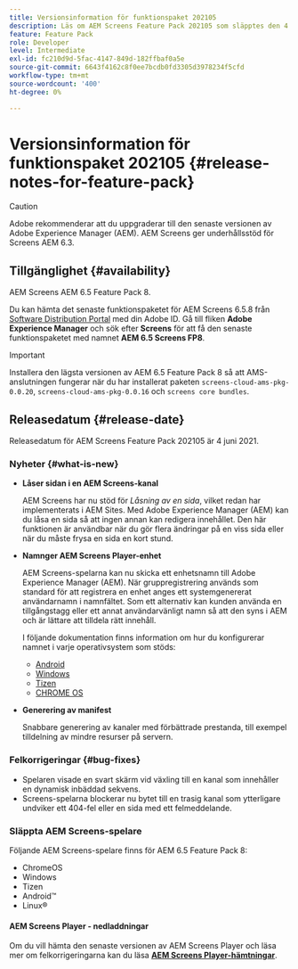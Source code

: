 ```yaml
---
title: Versionsinformation för funktionspaket 202105
description: Läs om AEM Screens Feature Pack 202105 som släpptes den 4 juni 2021.
feature: Feature Pack
role: Developer
level: Intermediate
exl-id: fc210d9d-5fac-4147-849d-182ffbaf0a5e
source-git-commit: 6643f4162c8f0ee7bcdb0fd3305d3978234f5cfd
workflow-type: tm+mt
source-wordcount: '400'
ht-degree: 0%

---
```


# Versionsinformation för funktionspaket 202105 {#release-notes-for-feature-pack}

>[!CAUTION]
>Adobe rekommenderar att du uppgraderar till den senaste versionen av Adobe Experience Manager (AEM). AEM Screens ger underhållsstöd för Screens AEM 6.3.

## Tillgänglighet {#availability}

AEM Screens AEM 6.5 Feature Pack 8.

Du kan hämta det senaste funktionspaketet för AEM Screens 6.5.8 från [Software Distribution Portal](https://experience.adobe.com/#/downloads/content/software-distribution/en/aem.html) med din Adobe ID. Gå till fliken **Adobe Experience Manager** och sök efter **Screens** för att få den senaste funktionspaketet med namnet **AEM 6.5 Screens FP8**.

>[!IMPORTANT]
>Installera den lägsta versionen av AEM 6.5 Feature Pack 8 så att AMS-anslutningen fungerar när du har installerat paketen `screens-cloud-ams-pkg-0.0.20`, `screens-cloud-ams-pkg-0.0.16` och `screens core bundles`.

## Releasedatum {#release-date}

Releasedatum för AEM Screens Feature Pack 202105 är 4 juni 2021.

### Nyheter {#what-is-new}

* **Låser sidan i en AEM Screens-kanal**

  AEM Screens har nu stöd för *Låsning av en sida*, vilket redan har implementerats i AEM Sites. Med Adobe Experience Manager (AEM) kan du låsa en sida så att ingen annan kan redigera innehållet. Den här funktionen är användbar när du gör flera ändringar på en viss sida eller när du måste frysa en sida en kort stund.

* **Namnger AEM Screens Player-enhet**

  AEM Screens-spelarna kan nu skicka ett enhetsnamn till Adobe Experience Manager (AEM).
När gruppregistrering används som standard för att registrera en enhet anges ett systemgenererat användarnamn i namnfältet. Som ett alternativ kan kunden använda en tillgångstagg eller ett annat användarvänligt namn så att den syns i AEM och är lättare att tilldela rätt innehåll.

  I följande dokumentation finns information om hur du konfigurerar namnet i varje operativsystem som stöds:

   * [Android](/help/user-guide/implementing-android-player.md#name-android)
   * [Windows](/help/user-guide/implementing-windows-player.md#name-windows)
   * [Tizen](/help/user-guide/tizen-player.md#name-tizen)
   * [CHROME OS](/help/user-guide/implementing-chrome-os-player.md#name-chrome)

* **Generering av manifest**

  Snabbare generering av kanaler med förbättrade prestanda, till exempel tilldelning av mindre resurser på servern.

### Felkorrigeringar {#bug-fixes}

* Spelaren visade en svart skärm vid växling till en kanal som innehåller en dynamisk inbäddad sekvens.
* Screens-spelarna blockerar nu bytet till en trasig kanal som ytterligare undviker ett 404-fel eller en sida med ett felmeddelande.

### Släppta AEM Screens-spelare

Följande AEM Screens-spelare finns för AEM 6.5 Feature Pack 8:

* ChromeOS
* Windows
* Tizen
* Android™
* Linux®

#### AEM Screens Player - nedladdningar

Om du vill hämta den senaste versionen av AEM Screens Player och läsa mer om felkorrigeringarna kan du läsa **[AEM Screens Player-hämtningar](https://download.macromedia.com/screens/index.html)**.
